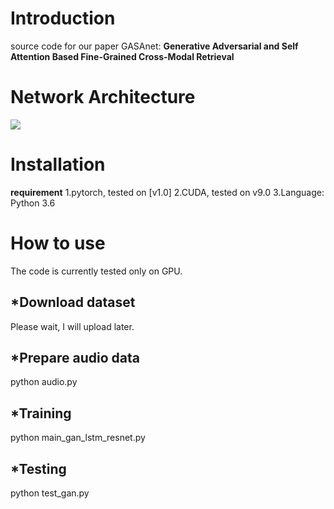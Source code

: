 # Introduction
source code for our paper GASAnet: **Generative Adversarial and Self Attention Based Fine-Grained Cross-Modal Retrieval**
# Network Architecture
![](https://github.com/gasanet/GASA/blob/master/gan.jpg)
# Installation
**requirement**
1.pytorch, tested on [v1.0]
2.CUDA, tested on v9.0
3.Language: Python 3.6
# How to use
The code is currently tested only on GPU.
## *Download dataset
Please wait, I will upload later.
## *Prepare audio data
python audio.py
## *Training
python main_gan_lstm_resnet.py
## *Testing
python test_gan.py


